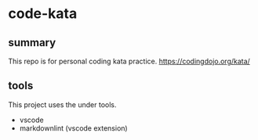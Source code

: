 # code-kata

## summary

This repo is for personal coding kata practice.
<https://codingdojo.org/kata/>

## tools

This project uses the under tools.

- vscode
- markdownlint (vscode extension)
